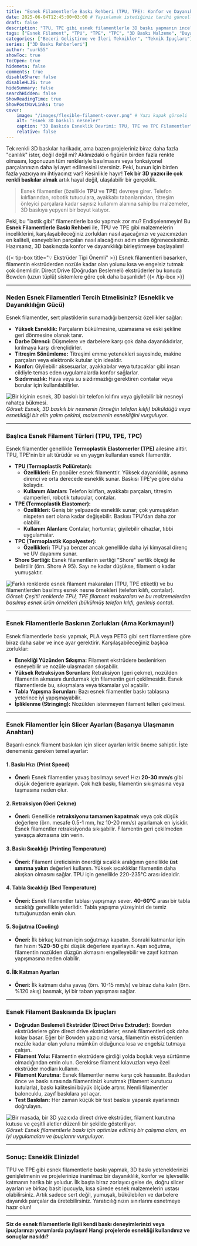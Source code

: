 ```yaml
---
title: "Esnek Filamentlerle Baskı Rehberi (TPU, TPE): Konfor ve Dayanıklılığı Birleştirin"
date: 2025-06-04T12:45:00+03:00 # Yayınlamak istediğiniz tarihi güncelleyebilirsiniz
draft: false
description: "TPU, TPE gibi esnek filamentlerle 3D baskı yapmanın inceliklerini öğrenin. Konforlu, dayanıklı ve esneyebilen parçalar basmak için en iyi slicer ayarları ve ipuçları bu rehberde."
tags: ["Esnek Filament", "TPU", "TPE", "TPC", "3D Baskı Malzeme", "Duyarlı Baskı", "Slicer Ayarları", "Esnek Baskı İpuçları"]
categories: ["Beceri Geliştirme ve İleri Teknikler", "Teknik İpuçları"]
series: ["3D Baskı Rehberleri"]
author: "uurk55"
showToc: true
TocOpen: true
hidemeta: false
comments: true
disableShare: false
disableHLJS: true
hideSummary: false
searchHidden: false
ShowReadingTime: true
ShowPostNavLinks: true
cover:
    image: "/images/flexible-filament-cover.png" # Yazı kapak görseli
    alt: "Esnek 3D baskılı nesneler"
    caption: "3D Baskıda Esneklik Devrimi: TPU, TPE ve TPC Filamentler"
    relative: false
---
```


Tek renkli 3D baskılar harikadır, ama bazen projeleriniz biraz daha fazla "canlılık" ister, değil değil mi? Aklınızdaki o figürün birden fazla renkte olmasını, logonuzun tüm renkleriyle basılmasını veya fonksiyonel parçalarınızın daha iyi ayırt edilmesini istersiniz. Peki, bunun için birden fazla yazıcıya mı ihtiyacınız var? Kesinlikle hayır! **Tek bir 3D yazıcı ile çok renkli baskılar almak** artık hayal değil, ulaşılabilir bir gerçeklik.

> Esnek filamentler (özellikle **TPU** ve **TPE**) devreye girer. Telefon kılıflarından, robotik tutuculara, ayakkabı tabanlarından, titreşim önleyici parçalara kadar sayısız kullanım alanına sahip bu malzemeler, 3D baskıya yepyeni bir boyut katıyor.

Peki, bu "lastik gibi" filamentlerle baskı yapmak zor mu? Endişelenmeyin! Bu **Esnek Filamentlerle Baskı Rehberi** ile, TPU ve TPE gibi malzemelerin inceliklerini, karşılaşabileceğiniz zorlukları nasıl aşacağınızı ve yazıcınızdan en kaliteli, esneyebilen parçaları nasıl alacağınızı adım adım öğreneceksiniz. Hazırsanız, 3D baskınızda konfor ve dayanıklılığı birleştirmeye başlayalım!

{{< tip-box title="💡 Ekstrüder Tipi Önemli" >}}
Esnek filamentleri basarken, filamentin ekstrüderden nozüle kadar olan yolunu kısa ve engelsiz tutmak çok önemlidir. Direct Drive (Doğrudan Beslemeli) ekstrüderler bu konuda Bowden (uzun tüplü) sistemlere göre çok daha başarılıdır!
{{< /tip-box >}}

---

### **Neden Esnek Filamentleri Tercih Etmelisiniz? (Esneklik ve Dayanıklılığın Gücü)**

Esnek filamentler, sert plastiklerin sunamadığı benzersiz özellikler sağlar:

* **Yüksek Esneklik:** Parçaların bükülmesine, uzamasına ve eski şekline geri dönmesine olanak tanır.
* **Darbe Direnci:** Düşmelere ve darbelere karşı çok daha dayanıklıdırlar, kırılmaya karşı dirençlidirler.
* **Titreşim Sönümleme:** Titreşimi emme yetenekleri sayesinde, makine parçaları veya elektronik kutular için idealdir.
* **Konfor:** Giyilebilir aksesuarlar, ayakkabılar veya tutacaklar gibi insan cildiyle temas eden uygulamalarda konfor sağlarlar.
* **Sızdırmazlık:** Hava veya su sızdırmazlığı gerektiren contalar veya borular için kullanılabilirler.

![Bir kişinin esnek, 3D baskılı bir telefon kılıfını veya giyilebilir bir nesneyi rahatça bükmesi.](/images/flexible-filament-why.png "Esnek Filamentlerin Avantajları")
*Görsel: Esnek, 3D baskılı bir nesnenin (örneğin telefon kılıfı) büküldüğü veya esnetildiği bir elin yakın çekimi, malzemenin esnekliğini vurguluyor.*

---

### **Başlıca Esnek Filament Türleri (TPU, TPE, TPC)**

Esnek filamentler genellikle **Termoplastik Elastomerler (TPE)** ailesine aittir. TPU, TPE'nin bir alt türüdür ve en yaygın kullanılan esnek filamenttir.

* **TPU (Termoplastik Poliüretan):**
    * **Özellikleri:** En popüler esnek filamenttir. Yüksek dayanıklılık, aşınma direnci ve orta derecede esneklik sunar. Baskısı TPE'ye göre daha kolaydır.
    * **Kullanım Alanları:** Telefon kılıfları, ayakkabı parçaları, titreşim damperleri, robotik tutucular, contalar.
* **TPE (Termoplastik Elastomer):**
    * **Özellikleri:** Geniş bir yelpazede esneklik sunar; çok yumuşaktan nispeten sert olana kadar değişebilir. Baskısı TPU'dan daha zor olabilir.
    * **Kullanım Alanları:** Contalar, hortumlar, giyilebilir cihazlar, tıbbi uygulamalar.
* **TPC (Termoplastik Kopolyester):**
    * **Özellikleri:** TPU'ya benzer ancak genellikle daha iyi kimyasal direnç ve UV dayanımı sunar.
* **Shore Sertliği:** Esnek filamentlerin sertliği "Shore" sertlik ölçeği ile belirtilir (örn. Shore A 95). Sayı ne kadar düşükse, filament o kadar yumuşaktır.

![Farklı renklerde esnek filament makaraları (TPU, TPE etiketli) ve bu filamentlerden basılmış esnek nesne örnekleri (telefon kılıfı, contalar).](/images/flexible-filament-types.png "Esnek Filament Türleri")
*Görsel: Çeşitli renklerde TPU, TPE filament makaraları ve bu malzemelerden basılmış esnek ürün örnekleri (bükülmüş telefon kılıfı, gerilmiş conta).*

---

### **Esnek Filamentlerle Baskının Zorlukları (Ama Korkmayın!)**

Esnek filamentlerle baskı yapmak, PLA veya PETG gibi sert filamentlere göre biraz daha sabır ve ince ayar gerektirir. Karşılaşabileceğiniz başlıca zorluklar:

* **Esnekliği Yüzünden Sıkışma:** Filament ekstrüdere beslenirken esneyebilir ve nozüle ulaşmadan sıkışabilir.
* **Yüksek Retraksiyon Sorunları:** Retraksiyon (geri çekme), nozülden filamentin akmasını durdurmak için filamentin geri çekilmesidir. Esnek filamentlerde bu, sıkışmalara veya tıkamalar yol açabilir.
* **Tabla Yapışma Sorunları:** Bazı esnek filamentler baskı tablasına yeterince iyi yapışmayabilir.
* **İpliklenme (Stringing):** Nozülden istenmeyen filament telleri çekilmesi.

---

### **Esnek Filamentler İçin Slicer Ayarları (Başarıya Ulaşmanın Anahtarı)**

Başarılı esnek filament baskıları için slicer ayarları kritik öneme sahiptir. İşte denemeniz gereken temel ayarlar:

#### **1. Baskı Hızı (Print Speed)**

* **Öneri:** Esnek filamentler yavaş basılmayı sever! Hızı **20-30 mm/s** gibi düşük değerlere ayarlayın. Çok hızlı baskı, filamentin sıkışmasına veya taşmasına neden olur.

#### **2. Retraksiyon (Geri Çekme)**

* **Öneri:** Genellikle **retraksiyonu tamamen kapatmak** veya çok düşük değerlere (örn. mesafe 0.5-1 mm, hız 10-20 mm/s) ayarlamak en iyisidir. Esnek filamentler retraksiyonda sıkışabilir. Filamentin geri çekilmeden yavaşça akmasına izin verin.

#### **3. Baskı Sıcaklığı (Printing Temperature)**

* **Öneri:** Filament üreticisinin önerdiği sıcaklık aralığının genellikle **üst sınırına yakın** değerleri kullanın. Yüksek sıcaklıklar filamentin daha akışkan olmasını sağlar. TPU için genellikle 220-235°C arası idealdir.

#### **4. Tabla Sıcaklığı (Bed Temperature)**

* **Öneri:** Esnek filamentler tablası yapışmayı sever. **40-60°C** arası bir tabla sıcaklığı genellikle yeterlidir. Tabla yapışma yüzeyinizi de temiz tuttuğunuzdan emin olun.

#### **5. Soğutma (Cooling)**

* **Öneri:** İlk birkaç katman için soğutmayı kapatın. Sonraki katmanlar için fan hızını **%20-50** gibi düşük değerlere ayarlayın. Aşırı soğutma, filamentin nozülden düzgün akmasını engelleyebilir ve zayıf katman yapışmasına neden olabilir.

#### **6. İlk Katman Ayarları**

* **Öneri:** İlk katmanı daha yavaş (örn. 10-15 mm/s) ve biraz daha kalın (örn. %120 akış) basmak, iyi bir taban yapışması sağlar.

---

### **Esnek Filament Baskısında Ek İpuçları**

* **Doğrudan Beslemeli Ekstrüder (Direct Drive Extruder):** Bowden ekstrüderlere göre direct drive ekstrüderler, esnek filamentleri çok daha kolay basar. Eğer bir Bowden yazıcınız varsa, filamentin ekstrüderden nozüle kadar olan yolunu mümkün olduğunca kısa ve engelsiz tutmaya çalışın.
* **Filament Yolu:** Filamentin ekstrüdere girdiği yolda boşluk veya sürtünme olmadığından emin olun. Gerekirse filament kılavuzları veya özel ekstrüder modları kullanın.
* **Filament Kurutma:** Esnek filamentler neme karşı çok hassastır. Baskıdan önce ve baskı sırasında filamentinizi kurutmak (filament kurutucu kutularla), baskı kalitesini büyük ölçüde artırır. Nemli filamentler baloncuklu, zayıf baskılara yol açar.
* **Test Baskıları:** Her zaman küçük bir test baskısı yaparak ayarlarınızı doğrulayın.

![Bir masada, bir 3D yazıcıda direct drive ekstrüder, filament kurutma kutusu ve çeşitli aletler düzenli bir şekilde gösteriliyor.](/images/flexible-filament-tips.png "Esnek Filament Baskısında Ek İpuçları")
*Görsel: Esnek filamentlerle baskı için optimize edilmiş bir çalışma alanı, en iyi uygulamaları ve ipuçlarını vurguluyor.*

---

### **Sonuç: Esneklik Elinizde!**

TPU ve TPE gibi esnek filamentlerle baskı yapmak, 3D baskı yeteneklerinizi genişletmenin ve projelerinize inanılmaz bir dayanıklılık, konfor ve işlevsellik katmanın harika bir yoludur. İlk başta biraz zorlayıcı gelse de, doğru slicer ayarları ve birkaç basit ipucuyla, kısa sürede esnek malzemelerin ustası olabilirsiniz. Artık sadece sert değil, yumuşak, bükülebilen ve darbelere dayanıklı parçalar da üretebilirsiniz. Yaratıcılığınızın sınırlarını esnetmeye hazır olun!

---

**Siz de esnek filamentlerle ilgili kendi baskı deneyimlerinizi veya ipuçlarınızı yorumlarda paylaşın! Hangi projelerde esnekliği kullandınız ve sonuçlar nasıldı?**